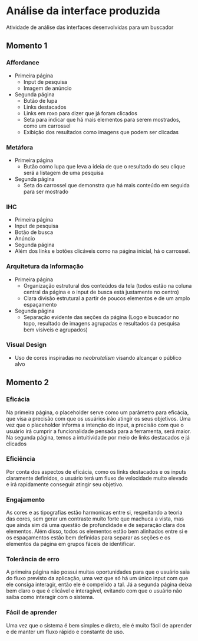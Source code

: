 # Análise da interface produzida

Atividade de análise das interfaces desenvolvidas para um buscador

## Momento 1

### Affordance

- Primeira página
  - Input de pesquisa
  - Imagem de anúncio
- Segunda página
  - Butão de lupa
  - Links destacados
  - Links em roxo para dizer que já foram clicados
  - Seta para indicar que há mais elementos para serem mostrados, como um carrossel
  - Exibição dos resultados como imagens que podem ser clicadas

### Metáfora

- Primeira página
  - Butão como lupa que leva a ideia de que o resultado do seu clique será a listagem de uma pesquisa
- Segunda página
  - Seta do carrossel que demonstra que há mais conteúdo em seguida para ser mostrado

### IHC

 - Primeira página
  - Input de pesquisa
  - Botão de busca
  - Anúncio
 - Segunda página
  - Além dos links e botões clicáveis como na página inicial, há o carrossel.
 
### Arquitetura da Informação

- Primeira página
  - Organização estrutural dos conteúdos da tela (todos estão na coluna central da página e o input de busca está justamente no centro)
  - Clara divisão estrutural a partir de poucos elementos e de um amplo espaçamento
- Segunda página
  - Separação evidente das seções da página (Logo e buscador no topo, resultado de imagens agrupadas e resultados da pesquisa bem visíveis e agrupados)

### Visual Design
- Uso de cores inspiradas no _neobrutalism_ visando alcançar o público alvo

## Momento 2

### Eficácia

Na primeira página, o placeholder serve como um parâmetro para eficácia, que visa a precisão com que os usuários irão atingir os seus objetivos. Uma vez que o placeholder informa a intenção do input, a precisão com que o usuário irá cumprir a funcionalidade pensada para a ferramenta, será maior. Na segunda página, temos a intuitividade por meio de links destacados e já clicados

### Eficiência

Por conta dos aspectos de eficácia, como os links destacados e os inputs claramente definidos, o usuário terá um fluxo de velocidade muito elevado e irá rapidamente conseguir atingir seu objetivo.

### Engajamento

As cores e as tipografias estão harmonicas entre si, respeitando a teoria das cores, sem gerar um contraste muito forte que machuca a vista, mas que ainda sim dá uma questão de profundidade e de separação clara dos elementos. Além disso, todos os elementos estão bem alinhados entre si e os espaçamentos estão bem definidas para separar as seções e os elementos da página em grupos fáceis de identificar.

### Tolerância de erro

A primeira página não possui muitas oportunidades para que o usuário saia do fluxo previsto da aplicação, uma vez que só há um único input com que ele consiga interagir, então ele é compelido a tal. Já a segunda página deixa bem claro o que é clicável e interagível, evitando com que o usuário não saiba como interagir com o sistema.

### Fácil de aprender

Uma vez que o sistema é bem simples e direto, ele é muito fácil de aprender e de manter um fluxo rápido e constante de uso. 